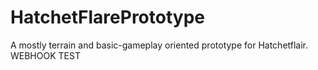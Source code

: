 # HatchetFlarePrototype

A mostly terrain and basic-gameplay oriented prototype for Hatchetflair.
WEBHOOK TEST
